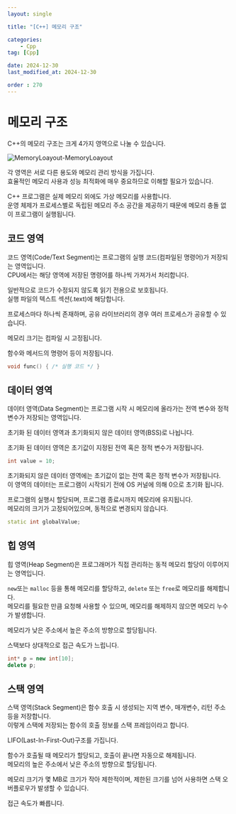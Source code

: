 ```yaml
---
layout: single

title: "[C++] 메모리 구조"

categories:
    - Cpp
tag: [Cpp]

date: 2024-12-30
last_modified_at: 2024-12-30

order : 270
---
```


# 메모리 구조

C++의 메모리 구조는 크게 4가지 영역으로 나눌 수 있습니다.

![MemoryLoayout-MemoryLoayout]({{site.url}}/images/cpp/cpp/2024-12-30-MemoryLayout/MemoryLoayout-MemoryLoayout.PNG)

각 영역은 서로 다른 용도와 메모리 관리 방식을 가집니다.  
효율적인 메모리 사용과 성능 최적화에 매우 중요하므로 이해할 필요가 있습니다.

C++ 프로그램은 실제 메모리 외에도 가상 메모리를 사용합니다.  
운영 체제가 프로세스별로 독립된 메모리 주소 공간을 제공하기 때문에 메모리 충돌 없이 프로그램이 실행됩니다.

## 코드 영역

코드 영역(Code/Text Segment)는 프로그램의 실행 코드(컴파일된 명령어)가 저장되는 영역입니다.  
CPU에서는 해당 영역에 저장된 명령어를 하나씩 가져가서 처리합니다.

일반적으로 코드가 수정되지 않도록 읽기 전용으로 보호됩니다.  
실행 파일의 텍스트 섹션(.text)에 해당합니다.

프로세스마다 하나씩 존재하며, 공유 라이브러리의 경우 여러 프로세스가 공유할 수 있습니다.

메모리 크기는 컴파일 시 고정됩니다.

함수와 메서드의 명령어 등이 저장됩니다.

```cpp
void func() { /* 실행 코드 */ }
```

## 데이터 영역

데이터 영역(Data Segment)는 프로그램 시작 시 메모리에 올라가는 전역 변수와 정적 변수가 저장되는 영역입니다.

초기화 된 데이터 영역과 초기화되지 않은 데이터 영역(BSS)로 나뉩니다.

초기화 된 데이터 영역은 초기값이 지정된 전역 혹은 정적 변수가 저장됩니다.

```cpp
int value = 10;
```

초기화되지 않은 데이터 영역에는 초기값이 없는 전역 혹은 정적 변수가 저장됩니다.  
이 영역의 데이터는 프로그램이 시작되기 전에 OS 커널에 의해 0으로 초기화 됩니다.

프로그램의 실행시 할당되며, 프로그램 종료시까지 메모리에 유지됩니다.  
메모리의 크기가 고정되어있으며, 동적으로 변경되지 않습니다.

```cpp
static int globalValue;
```

## 힙 영역

힙 영역(Heap Segment)은 프로그래머가 직접 관리하는 동적 메모리 할당이 이루어지는 영역입니다.

`new`또는 `malloc` 등을 통해 메모리를 할당하고, `delete` 또는 `free`로 메모리를 해제합니다.  
메모리를 필요한 만큼 요청해 사용할 수 있으며, 메모리를 해제하지 않으면 메모리 누수가 발생합니다.

메모리가 낮은 주소에서 높은 주소의 방향으로 할당됩니다.

스택보다 상대적으로 접근 속도가 느립니다.

```cpp
int* p = new int[10];
delete p;
```

## 스택 영역

스택 영역(Stack Segment)은 함수 호출 시 생성되는 지역 변수, 매개변수, 리턴 주소 등을 저장합니다.  
이렇게 스택에 저장되는 함수의 호출 정보를 스택 프레임이라고 합니다.

LIFO(Last-In-First-Out)구조를 가집니다.

함수가 호출될 때 메모리가 할당되고, 호출이 끝나면 자동으로 해제됩니다.  
메모리의 높은 주소에서 낮은 주소의 방향으로 할당됩니다.

메모리 크기가 몇 MB로 크기가 작아 제한적이며, 제한된 크기를 넘어 사용하면 스택 오버플로우가 발생할 수 있습니다.

접근 속도가 빠릅니다.